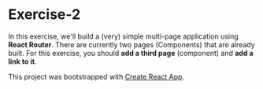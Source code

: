 # Exercise-2

In this exercise, we'll build a (very) simple multi-page application using **React Router**. There are currently two pages (Components) that are already built. For this exercise, you should **add a third page** (component) and **add a link to it**.

This project was bootstrapped with [Create React App](https://github.com/facebookincubator/create-react-app).
